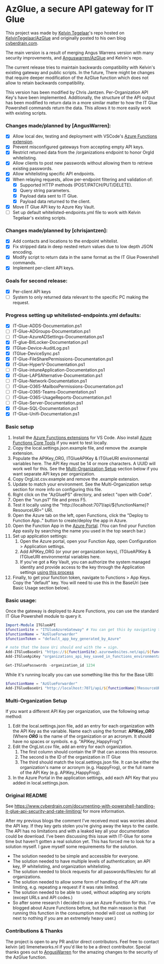 # AzGlue, a secure API gateway for IT Glue

This project was made by [Kelvin Tegelaar](https://github.com/KelvinTegelaar)'s repo hosted on [KelvinTegelaar/AzGlue](https://github.com/KelvinTegelaar/AzGlue) and originally posted to his own blog [cyberdrain.com](https://www.cyberdrain.com/documenting-with-powershell-handling-it-glue-api-security-and-rate-limiting/).

The main version is a result of merging Angus Warrens version with many security improvements, and [Anguswarren/AzGlue](https://github.com/AngusWarren/AzGlue) and Kelvin's repo.

The current release tries to maintain backwards compatibility with Kelvin's existing gateway and public scripts. In the future, There might be changes that require deeper modification of the AzGlue function which does not allow to retain backwards compatibility. 

This version has been modified by Chris Jantzen. Per-Organization API Key's have been implemented. Additionally, the structure of the API output has been modified to return data in a more similar matter to how the IT Glue Powershell commands return the data. This allows it to more easily work with existing scripts. 

### Changes made/planned by [AngusWarren]:
- [x] Allow local dev, testing and deployment with VSCode's [Azure Functions extension](https://marketplace.visualstudio.com/items?itemName=ms-azuretools.vscode-azurefunctions).
- [x] Prevent misconfigured gateways from accepting empty API keys.
- [x] Restrict returned data from the /organizations endpoint to honor OrgId whitelisting.
- [x] Allow clients to post new passwords without allowing them to retrieve existing passwords.
- [x] Allow whitelisting specific API endpoints.
- [x] When relaying requests, allow per-endpoint filtering and validation of:
  - [x] Supported HTTP methods (POST/PATCH/PUT/DELETE).
  - [x] Query string parameters.
  - [x] Payload data sent to IT Glue.
  - [x] Payload data returned to the client.
- [x] Move IT Glue API key to Azure Key Vault.
- [ ] Set up default whitelisted-endpoints.yml file to work with Kelvin Tegelaar's existing scripts.

### Changes made/planned by [chrisjantzen]:
- [x] Add contacts and locations to the endpoint whitelist.
- [x] Fix stripped data in deep nested return values due to low depth JSON encoding.
- [x] Modify script to return data in the same format as the IT Glue Powershell commands.
- [x] Implement per-client API keys.

### Goals for second release:
- [x] Per-client API keys  
- [ ] System to only returned data relevant to the specific PC making the request.

### Progress setting up whitelisted-endpoints.yml defaults:
  - [x] IT-Glue-ADDS-Documentation.ps1
  - [ ] IT-Glue-ADGroups-Documentation.ps1
  - [ ] IT-Glue-AzureADSettings-Documentation.ps1
  - [x] IT-glue-BitLocker-Documentation.ps1
  - [x] ITGlue-Device-AuditLog.ps1
  - [x] ITGlue-DeviceSync.ps1
  - [x] IT-Glue-FileSharePermissions-Documentation.ps1
  - [x] IT-Glue-HyperV-Documentation.ps1
  - [ ] IT-Glue-intuneApplication-Documentation.ps1
  - [x] IT-Glue-LAPSAlternative-Documentation.ps1
  - [ ] IT-Glue-Network-Documentation.ps1
  - [ ] IT-Glue-O365-MailboxPermissions-Documentation.ps1
  - [ ] IT-Glue-O365-Teams-Documentation.ps1
  - [ ] IT-Glue-O365-UsageReports-Documentation.ps1
  - [ ] IT-Glue-Server-Documentation.ps1
  - [x] IT-Glue-SQL-Documentation.ps1
  - [x] IT-Glue-Unifi-Documentation.ps1

### Basic setup
1. Install the [Azure Functions extensions](https://marketplace.visualstudio.com/items?itemName=ms-azuretools.vscode-azurefunctions) for VS Code. Also install [Azure Functions Core Tools](https://docs.microsoft.com/en-us/azure/azure-functions/functions-run-local?tabs=windows%2Ccsharp%2Cbash#v2) if you want to test locally.
2. Copy the local.settings.json.example file, and remove the .example extension. 
3. Populate the APIKey_ORG, ITGlueAPIKey & ITGlueURI environmental variables here. The API Key must be 14 or more characters. A UUID will work well for this. See the [Multi-Organization Setup](#-multi-organization-setup) section below if you want separate API keys per organization.
4. Copy OrgList.csv.example and remove the .example extension.
5. Update to match your environment. See the Multi-Organization setup section for more info on configuring this file.
6. Right click on the "AzGluePS" directory, and select "open with Code".
7. Open the "run.ps1" file and press F5. 
8. Test it locally using the "http://localhost:7071/api/${functionName}?ResourceURI=" URI.
9. Open the Azure tab on the left, open Functions, click the "Deploy to Function App.." button to create/deploy the app in Azure.
10. Open the Function App in the [Azure Portal](https://portal.azure.com/). (You can find your Function App easily by searching the name you used in the top search bar.)
11. Set up application settings:
    1. Open the Azure portal, open your Function App, open Configuration > Application settings.
    2. Add APIKey_ORG (or your per organization keys), ITGlueAPIKey & ITGlueURI environmental variables here.
    3. If you've got a Key Vault, you can authorize the system managed identity and provide access to the key through the Application settings [using this process](https://docs.microsoft.com/en-us/azure/app-service/app-service-key-vault-references)
12. Finally, to get your function token, navigate to Functions > App Keys. Copy the "default" key. You will need to use this in the BaseUri (see Basic Usage section below).

### Basic usage:
Once the gateway is deployed to Azure Functions, you can use the standard IT Glue Powershell module to query it.
```PowerShell
Import-Module ITGlueAPI
$functionSite = "ITGlueAzureGateway" # You can get this by navigating to your App Function in the Azure Portal, see the URL on the Overview page
$functionName = "AzGlueForwarder"
$functionToken = "default_app_key_generated_by_Azure"

# note that the base Uri should end with the = sign.
Add-ITGlueBaseUri "https://${functionSite}.azurewebsites.net/api/${functionName}?code=${functionToken}&ResourceURI="
Add-ITGlueApiKey "organizations_api_key_saved_in_functions_environmental_variables" # APIKey_ORG

Get-ITGluePasswords -organization_id 1234
```

While it's running locally you can use something like this for the Base URI:
```PowerShell
$functionName = "AzGlueForwarder"
Add-ITGlueBaseUri "http://localhost:7071/api/${functionName}?ResourceURI="
```

### Multi-Organization Setup
If you want a different API Key per organization, use the following setup method:
1. Edit the local.settings.json file, add an entry for each organization with the API Key as the variable. Name each using the format: **APIKey_*ORG*** (Where ***ORG*** is the name of the organization or an acronym. It should have no spaces or symbols. e.g. "APIKey_HappyFrog")
2. Edit the OrgList.csv file, add an entry for each organization. 
   1. The first column should contain the IP that can access this resource.
   2. The second is the ID of the organization in IT Glue
   3. The third should match the local.settings.json file. It can be either the organization's name or acronym (e.g. HappyFrog), or the full name of the API Key (e.g. APIKey_HappyFrog).
3. In the Azure Portal in the application settings, add each API Key that you added in local.settings.json. 

### Original README
See https://www.cyberdrain.com/documenting-with-powershell-handling-it-glue-api-security-and-rate-limiting/ for more information.

After my previous blogs the comment I’ve received most was worries about the API key. If they key gets stolen you’re giving away the keys to the castle. The API has no limitations and with a leaked key all your documentation could be download. I’ve been discussing this issue with IT-Glue for some time but haven’t gotten a real solution yet. This has forced me to look for a solution myself. I gave myself some requirements for the solution.

- The solution needed to be simple and accessible for everyone.
- The solution needed to have multiple levels of authentication; an API key, IP whitelisting, and organization whitelisting.
- The solution needed to block requests for all passwords/files/etc for all organizations.
- The solution needed to allow some form of handling of the API rate limiting, e.g. repeating a request if it was rate limited.
- The solution needed to be able to used, without adapting any scripts (except URLs and API codes.)
- So after some research I decided to use an Azure Function for this. I’ve blogged about Azure Functions before, but the main reason is that running this function in the consumption model will cost us nothing (or next to nothing if you are an extremely heavy user.)

### Contributions & Thanks

The project is open to any PR and/or direct contributors. Feel free to contact kelvin (at) limenetworks.nl if you'd like to be a direct contributor. Special thanks goes out to [AngusWarren](https://github.com/AngusWarren) for the amazing changes to the security of the AzGlue function. 

